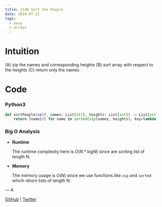 ```yaml
---
title: 2148 Sort the People
date: 2024-07-22
tags:
  - easy
  - arrays
---
```


# Intuition
(A) zip the names and corresponding heights
(B) sort array with respect to the heights
(C) return only the names

# Code

### Python3

```python
def sortPeople(self, names: List[str], heights: List[int]) -> List[str]:
    return [name[0] for name in sorted(zip(names, heights), key=lambda x: x[1], reverse=True)]
```

### Big O Analysis

- **Runtime**

  The runtime complexity here is $O(N * log N)$ since are sorting list of length N.

- **Memory**

  The memory usage is $O(N)$ since we use functions like `zip` and `sorted` which return lists of length N.

— A

[GitHub](https://github.com/AtharvaKamble) | [Twitter](https://twitter.com/AtharvaKamble07)
